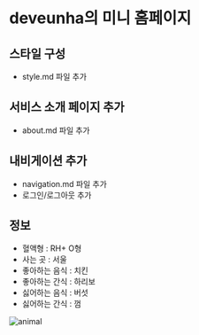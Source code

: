 # deveunha의 미니 홈페이지

## 스타일 구성
- style.md 파일 추가

## 서비스 소개 페이지 추가
- about.md 파일 추가

## 내비게이션 추가
- navigation.md 파일 추가
- 로그인/로그아웃 추가

## 정보
- 혈액형 : RH+ O형
- 사는 곳 : 서울
- 좋아하는 음식 : 치킨
- 좋아하는 간식 : 하리보
- 싫어하는 음식 : 버섯
- 싫어하는 간식 : 껌 

![animal](https://github.com/user-attachments/assets/69e8beeb-3e23-43d9-9fa6-3ce187d6d22e)